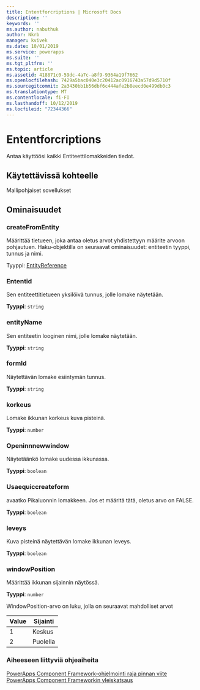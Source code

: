 ```yaml
---
title: Ententforcriptions | Microsoft Docs
description: ''
keywords: ''
ms.author: nabuthuk
author: Nkrb
manager: kvivek
ms.date: 10/01/2019
ms.service: powerapps
ms.suite: ''
ms.tgt_pltfrm: ''
ms.topic: article
ms.assetid: 418871c0-59dc-4a7c-a8f9-9364a19f7662
ms.openlocfilehash: 7429a5bac040e3c20412ac0916743a57d9d5710f
ms.sourcegitcommit: 2a3430bb1b56dbf6c444afe2b8eecd0e499db0c3
ms.translationtype: MT
ms.contentlocale: fi-FI
ms.lasthandoff: 10/12/2019
ms.locfileid: "72344366"
---
```

# <a name="entityformoptions"></a>Ententforcriptions

Antaa käyttöösi kaikki Entiteettilomakkeiden tiedot.

## <a name="available-for"></a>Käytettävissä kohteelle 

Mallipohjaiset sovellukset

## <a name="properties"></a>Ominaisuudet

### <a name="createfromentity"></a>createFromEntity

Määrittää tietueen, joka antaa oletus arvot yhdistettyyn määrite arvoon pohjautuen. Haku-objektilla on seuraavat ominaisuudet: entiteetin tyyppi, tunnus ja nimi.

Tyyppi: [EntityReference](entityreference.md)

### <a name="entityid"></a>Ententid

Sen entiteettitietueen yksilöivä tunnus, jolle lomake näytetään. 

**Tyyppi**: `string`

### <a name="entityname"></a>entityName

Sen entiteetin looginen nimi, jolle lomake näytetään. 

**Tyyppi**: `string`

### <a name="formid"></a>formId

Näytettävän lomake esiintymän tunnus.

**Tyyppi**: `string`

### <a name="height"></a>korkeus

Lomake ikkunan korkeus kuva pisteinä.

**Tyyppi**: `number`

### <a name="openinnewwindow"></a>Openinnnewwindow

Näytetäänkö lomake uudessa ikkunassa.

**Tyyppi**: `boolean`

### <a name="usequickcreateform"></a>Usaequiccreateform

avaatko Pikaluonnin lomakkeen. Jos et määritä tätä, oletus arvo on FALSE. 

**Tyyppi**: `boolean`

### <a name="width"></a>leveys

Kuva pisteinä näytettävän lomake ikkunan leveys.

**Tyyppi**: `boolean`

### <a name="windowposition"></a>windowPosition

Määrittää ikkunan sijainnin näytössä.

**Tyyppi**: `number`

WindowPosition-arvo on luku, jolla on seuraavat mahdolliset arvot

|Value|Sijainti|
|---|---|
|1|Keskus|
|2|Puolella|


### <a name="related-topics"></a>Aiheeseen liittyviä ohjeaiheita

[PowerApps Component Framework-ohjelmointi raja pinnan viite](../reference/index.md)<br/>
[PowerApps Component Frameworkin yleiskatsaus](../overview.md)